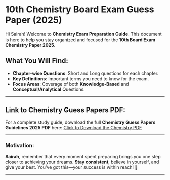 # 10th Chemistry Board Exam Guess Paper (2025)

Hi Sairah! Welcome to  **Chemistry Exam Preparation Guide**. This document is here to help you stay organized and focused for the **10th Board Exam Chemistry Paper 2025**.



## What You Will Find:
- **Chapter-wise Questions**: Short and Long questions for each chapter.
- **Key Definitions**: Important terms you need to know for the exam.
- **Focus Areas**: Coverage of both **Knowledge-Based** and **Conceptual/Analytical** Questions.

---

## Link to Chemistry Guess Papers PDF:
For a complete study guide, download the full **Chemistry Guess Papers Guidelines 2025 PDF** here:
[Click to Download the Chemistry PDF](https://invent.ilmkidunya.com/images/Section/10th-Chemistry-Guess-Paper-2025-New-(ilmkidunya).pdf)

---

### Motivation:
**Sairah**, remember that every moment spent preparing brings you one step closer to achieving your dreams. **Stay consistent**, believe in yourself, and give your best. You've got this—your success is within reach! 🌟

---

